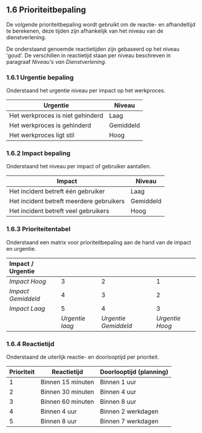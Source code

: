 ## 1.6 Prioriteitbepaling

De volgende prioriteitbepaling wordt gebruikt om de reactie- en afhandeltijd te berekenen, deze tijden zijn afhankelijk van het niveau van de dienstverlening.

De onderstaand genoemde reactietijden zijn gebaseerd op het niveau 'goud'. De verschillen in reactietijd staan per niveau beschreven in paragraaf _Niveau's van Dienstverlening_.

### 1.6.1 Urgentie bepaling

Onderstaand het urgentie niveau per impact op het werkproces.

| Urgentie                         | Niveau     |
| -------------------------------- | ---------- |
| Het werkproces is niet gehinderd | Laag       |
| Het werkproces is gehinderd      | Gemiddeld  |
| Het werkproces ligt stil         | Hoog       |

### 1.6.2 Impact bepaling

Onderstaand het niveau per impact of gebruiker aantallen.

| Impact                                   | Niveau     |
| ---------------------------------------  | ---------- |
| Het incident betreft één gebruiker       | Laag       |
| Het incident betreft meerdere gebruikers | Gemiddeld  |
| Het incident betreft veel gebruikers     | Hoog       |

### 1.6.3 Prioriteitentabel

Onderstaand een matrix voor prioriteitbepaling aan de hand van de impact en urgentie.

| Impact / Urgentie      |                     |                          |                     |
| :--------------------- | ------------------- | ------------------------ | ------------------- |
| _Impact Hoog_          | 3                   | 2                        | 1                   |
| _Impact Gemiddeld_     | 4                   | 3                        | 2                   |
| _Impact Laag_          | 5                   | 4                        | 3                   |
|                        | _Urgentie laag_     | _Urgentie Gemiddeld_     | _Urgentie Hoog_     |

### 1.6.4 Reactietijd

Onderstaand de uiterlijk reactie- en doorlooptijd per prioriteit.

| Prioriteit   | Reactietijd       | Doorlooptijd (planning)   |
| ------------ | ------------      | ------------------------- |
| 1            | Binnen 15 minuten | Binnen 1 uur              |
| 2            | Binnen 30 minuten | Binnen 4 uur              |
| 3            | Binnen 60 minuten | Binnen 8 uur              |
| 4            | Binnen 4 uur      | Binnen 2 werkdagen        |
| 5            | Binnen 8 uur      | Binnen 7 werkdagen        |
